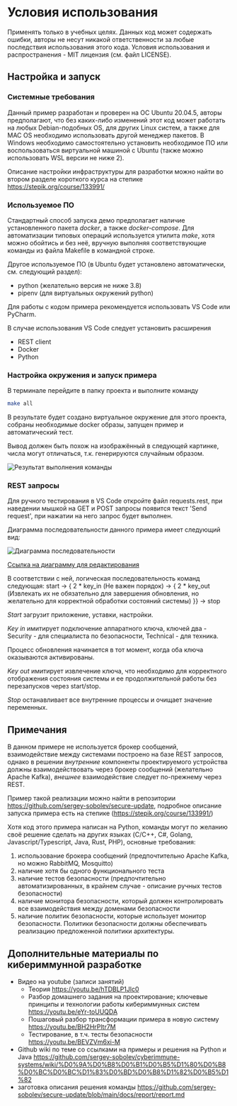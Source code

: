 # Условия использования 

Применять только в учебных целях. Данных код может содержать ошибки, авторы не несут никакой ответственности за любые последствия использования этого кода.
Условия использования и распространения - MIT лицензия (см. файл LICENSE).

## Настройка и запуск

### Системные требования

Данный пример разработан и проверен на ОС Ubuntu 20.04.5, авторы предполагают, что без каких-либо изменений этот код может работать на любых Debian-подобных OS, для других Linux систем, а также для MAC OS необходимо использовать другой менеджер пакетов. В Windows необходимо самостоятельно установить необходимое ПО или воспользоваться виртуальной машиной с Ubuntu (также можно использовать WSL версии не ниже 2).

Описание настройки инфраструктуры для разработки можно найти во втором разделе короткого курса на степике https://stepik.org/course/133991/ 

### Используемое ПО

Стандартный способ запуска демо предполагает наличие установленного пакета *docker*, а также *docker-compose*. Для автоматизации типовых операций используется утилита *make*, хотя можно обойтись и без неё, вручную выполняя соответствующие команды из файла Makefile в командной строке.

Другое используемое ПО (в Ubuntu будет установлено автоматически, см. следующий раздел):
- python (желательно версия не ниже 3.8)
- pipenv (для виртуальных окружений python)

Для работы с кодом примера рекомендуется использовать VS Code или PyCharm.

В случае использования VS Code следует установить расширения
- REST client
- Docker
- Python

### Настройка окружения и запуск примера

В терминале перейдите в папку проекта и выполните команду

```bash
make all
```

В результате будет создано виртуальное окружение для этого проекта, собраны необходимые docker образы, запущен пример и автоматический тест.

Вывод должен быть похож на изображённый в следующей картинке, числа могут отличаться, т.к. генерируются случайным образом.

![Результат выполнения команды](./docs/images/run-results.png)

### REST запросы

Для ручного тестирования в VS Code откройте файл requests.rest, при наведении мышкой на GET и POST запросы появится текст 'Send request', при нажатии на него запрос будет выполнен.

Диаграмма последовательности данного примера имеет следующий вид:

![Диаграмма последовательности](./docs/images/nf.png)

[Cсылка на диаграмму для редактирования](//www.plantuml.com/plantuml/uml/N8f12iD024NtSuevIc_G8mGnFo0aewWDzFQjp6hYol_UUqMIv-SwMoDEzJxlRN2gIT6rsJyH5gEHVSSjZEBpM-GX9xQ0t_0gZbYikIOuHSSMtqXSrTZQ1DDEnHyOurTQ5UH63GJ1-xnYxei_m07n699Jn4Ro1-A5nIiPaGiI28b0o0SS4fE9ZUqlTF-8wcwpzjfUoL4ETYOptTLLNJtUsDZOohcrZrvr55QhbvwkUKCvN_36sMP_ZCCVV44D_QO2VqlAFTMKKqM1KpoN7cUtL6j4HGLMWHxTsNfzxkbgV89mpNwaUzdWRAxUTyt89RQLqhoZW0sKTYTdySaafUT_9EdjczaSyFXB3PW4hEw4A2V02Pfa0cuueHR2Tt8w1p9HI8Ndzwgmakqnct1KmWs8v0CKW-MCjmU0Bu2eJXJq8BHXsZkin1TmRV3ghCmWBgZspWiS6zDQsoJT0lb6mftDnMhLBGw8VKPSBLvHiM0wEeGeqh9sNAYEdKaRec1-TVn-MH1mxgOc8sJ4uh-efxiwG4NiJsaYsbVnHstQnft788v7IkpBpBhirWTblm7a4wSUE0Ll9OHJh18gHPJwehvze62NntoQHpaI3ES1HBTgVOD_SavwVGDjfzQoBqYswKjcBYbVkjDuUkyu6qmmPtfTfO3W8B7q560gNI4vYXPzBLfrenKL5FRGow_ODGHiTLhhqUMmrWuXbr-k-NnOFhBaAprOppZjiqlpYV9d-Bq4_5bZCBRa7az5V_Q5-Wy0PqwLkzTuuzVi7m00)


В соответствии с ней, логическая последовательность команд следующая: start -> { 2 * key_in (Не важен порядок) -> { 2 * key_out (Извлекать их не обязательно для завершения обновления, но желательно для корректной обработки состояний системы) }} -> stop

_Start_ загрузит приложение, уставки, настройки.

_Key in_ имитирует подключение аппаратного ключа, ключей два - Security - для специалиста по безопасности, Technical - для техника. 

Процесс обновления начинается в тот момент, когда оба ключа оказываются активированы.

_Key out_ имитирует извлечение ключа, что необходимо для корректного отображения состояния системы и ее продолжительной работы без перезапусков через start/stop.

_Stop_ останавливает все внутренние процессы и очищает значение переменных.

## Примечания

В данном примере не используется брокер сообщений, взаимодействие между системами построено на базе REST запросов, однако в решении _внутренние_ компоненты проектируемого устройства должны взаимодействовать через брокер сообщений (желательно Apache Kafka), _внешнее_ взаимодействие следует по-прежнему через REST. 

Пример такой реализации можно найти в репозитории https://github.com/sergey-sobolev/secure-update, подробное описание запуска примера есть на степике (https://stepik.org/course/133991/)

Хотя код этого примера написан на Python, команды могут по желанию своё решение сделать на других языках (C/C++, C#, Golang, Javascript/Typescript, Java, Rust, PHP), основные требования:
1. использование брокера сообщений (предпочтительно Apache Kafka, но можно RabbitMQ, Mosquitto)
2. наличие хотя бы одного функционального теста
3. наличие тестов безопасности (предпочтительно автоматизированных, в крайнем случае - описание ручных тестов безопасности)
4. наличие монитора безопасности, который должен контролировать все взаимодействия между доменами безопасности
5. наличие политик безопасности, которые использует монитор безопасности. Политики безопасности должны обеспечивать реализацию предложенной политики архитектуры.

## Дополнительные материалы по кибериммунной разработке

- Видео на youtube (записи занятий)
  - Теория https://youtu.be/hTDBLP1Jlc0 
  - Разбор домашнего задания на проектирование; ключевые принципы и технологии работы кибериммунных систем https://youtu.be/eYr-toUUQDA
  - Пошаговый разбор трансформации примера в новую систему https://youtu.be/BH2HrPltr7M
  - Тестирование, в т.ч. тесты безопасности https://youtu.be/BEVZVm6xi-M 
- Github wiki по теме со ссылками на примеры и решения на Python и Java https://github.com/sergey-sobolev/cyberimmune-systems/wiki/%D0%9A%D0%B8%D0%B1%D0%B5%D1%80%D0%B8%D0%BC%D0%BC%D1%83%D0%BD%D0%B8%D1%82%D0%B5%D1%82
- заготовка описания решения команды https://github.com/sergey-sobolev/secure-update/blob/main/docs/report/report.md